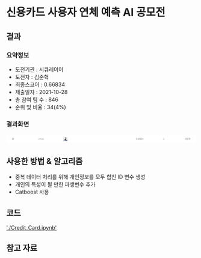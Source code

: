 # 신용카드 사용자 연체 예측 AI 공모전

## 결과

### 요약정보

- 도전기관 : 시큐레이어
- 도전자 : 김준혁
- 최종스코어 : 0.66834 
- 제출일자 : 2021-10-28
- 총 참여 팀 수 : 846
- 순위 및 비율 : 34(4%)

### 결과화면
![credit_leaderboard](./img/credit_leaderboard.PNG)


## 사용한 방법 & 알고리즘

- 중복 데이터 처리를 위해 개인정보를 모두 합친 ID 변수 생성
- 개인의 특성이 될 만한 파생변수 추가
- Catboost 사용

## 코드
['./Credit_Card.ipynb'](./Credit_Card.ipynb)


## 참고 자료
